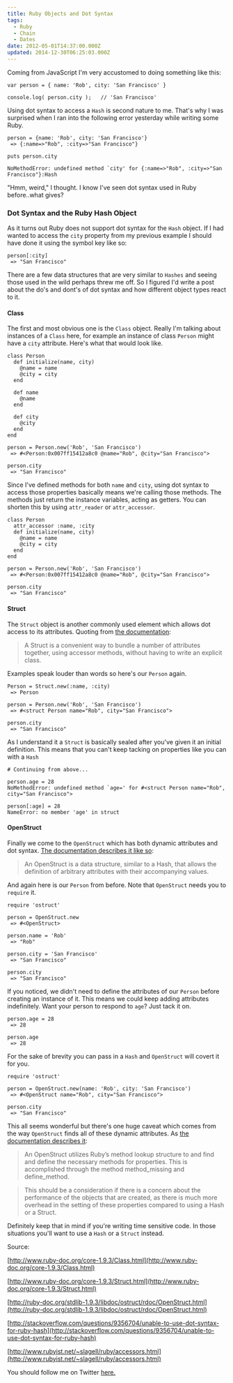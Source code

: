 ```yaml
---
title: Ruby Objects and Dot Syntax
tags:
  - Ruby
  - Chain
  - Dates
date: 2012-05-01T14:37:00.000Z
updated: 2014-12-30T06:25:03.000Z
---
```


Coming from JavaScript I'm very accustomed to doing something like this:

    var person = { name: 'Rob', city: 'San Francisco' }
    
    console.log( person.city );   // 'San Francisco'
    
    

Using dot syntax to access a `Hash` is second nature to me. That's why I was surprised when I ran into the following error yesterday while writing some Ruby.

    person = {name: 'Rob', city: 'San Francisco'}
     => {:name=>"Rob", :city=>"San Francisco"} 
    
    puts person.city
    
    NoMethodError: undefined method `city' for {:name=>"Rob", :city=>"San Francisco"}:Hash
    

"Hmm, weird," I thought. I know I've seen dot syntax used in Ruby before..what gives?

### Dot Syntax and the Ruby Hash Object

As it turns out Ruby does not support dot syntax for the `Hash` object. If I had wanted to access the `city` property from my previous example I should have done it using the symbol key like so:

    person[:city]
     => "San Francisco"
    

There are a few data structures that are very similar to `Hashes` and seeing those used in the wild perhaps threw me off. So I figured I'd write a post about the do's and dont's of dot syntax and how different object types react to it.

#### Class

The first and most obvious one is the `Class` object. Really I'm talking about instances of a `Class` here, for example an instance of class `Person` might have a `city` attribute. Here's what that would look like.

    class Person
      def initialize(name, city)
        @name = name
        @city = city
      end
    
      def name
        @name
      end
    
      def city
        @city
      end
    end
    
    person = Person.new('Rob', 'San Francisco')
     => #<Person:0x007ff15412a8c0 @name="Rob", @city="San Francisco">
    
    person.city
     => "San Francisco" 
    

Since I've defined methods for both `name` and `city`, using dot syntax to access those properties basically means we're calling those methods. The methods just return the instance variables, acting as getters. You can shorten this by using `attr_reader` or `attr_accessor`.

    class Person
      attr_accessor :name, :city
      def initialize(name, city)
        @name = name
        @city = city
      end
    end
    
    person = Person.new('Rob', 'San Francisco')
     => #<Person:0x007ff15412a8c0 @name="Rob", @city="San Francisco">
    
    person.city
     => "San Francisco" 
    

#### Struct

The `Struct` object is another commonly used element which allows dot access to its attributes. Quoting from [the documentation](http://www.ruby-doc.org/core-1.9.3/Struct.html):

> A Struct is a convenient way to bundle a number of attributes together, using accessor methods, without having to write an explicit class.

Examples speak louder than words so here's our `Person` again.

    Person = Struct.new(:name, :city)
     => Person 
    
    person = Person.new('Rob', 'San Francisco')
     => #<struct Person name="Rob", city="San Francisco">
    
    person.city
     => "San Francisco"
    

As I understand it a `Struct` is basically sealed after you've given it an initial definition. This means that you can't keep tacking on properties like you can with a `Hash`

    # Continuing from above...
    
    person.age = 28
    NoMethodError: undefined method `age=' for #<struct Person name="Rob", city="San Francisco">
    
    person[:age] = 28
    NameError: no member 'age' in struct
    

#### OpenStruct

Finally we come to the `OpenStruct` which has both dynamic attributes and dot syntax. [The documentation describes it like so](http://ruby-doc.org/stdlib-1.9.3/libdoc/ostruct/rdoc/OpenStruct.html):

> An OpenStruct is a data structure, similar to a Hash, that allows the definition of arbitrary attributes with their accompanying values.

And again here is our `Person` from before. Note that `OpenStruct` needs you to `require` it.

    require 'ostruct'
    
    person = OpenStruct.new
     => #<OpenStruct> 
    
    person.name = 'Rob'
     => "Rob" 
    
    person.city = 'San Francisco'
     => "San Francisco" 
    
    person.city
     => "San Francisco" 
    

If you noticed, we didn't need to define the attributes of our `Person` before creating an instance of it. This means we could keep adding attributes indefinitely. Want your person to respond to `age`? Just tack it on.

    person.age = 28
     => 28
    
    person.age
     => 28
    

For the sake of brevity you can pass in a `Hash` and `OpenStruct` will covert it for you.

    require 'ostruct'
    
    person = OpenStruct.new(name: 'Rob', city: 'San Francisco')
     => #<OpenStruct name="Rob", city="San Francisco"> 
    
    person.city
     => "San Francisco"
    

This all seems wonderful but there's one huge caveat which comes from the way `OpenStruct` finds all of these dynamic attributes. As [the documentation describes it](http://ruby-doc.org/stdlib-1.9.3/libdoc/ostruct/rdoc/OpenStruct.html):

> An OpenStruct utilizes Ruby’s method lookup structure to and find and define the necessary methods for properties. This is accomplished through the method method_missing and define_method.

> This should be a consideration if there is a concern about the performance of the objects that are created, as there is much more overhead in the setting of these properties compared to using a Hash or a Struct.

Definitely keep that in mind if you're writing time sensitive code. In those situations you'll want to use a `Hash` or a `Struct` instead.

Source:

[http://www.ruby-doc.org/core-1.9.3/Class.html](http://www.ruby-doc.org/core-1.9.3/Class.html)

[http://www.ruby-doc.org/core-1.9.3/Struct.html](http://www.ruby-doc.org/core-1.9.3/Struct.html)

[http://ruby-doc.org/stdlib-1.9.3/libdoc/ostruct/rdoc/OpenStruct.html](http://ruby-doc.org/stdlib-1.9.3/libdoc/ostruct/rdoc/OpenStruct.html)

[http://stackoverflow.com/questions/9356704/unable-to-use-dot-syntax-for-ruby-hash](http://stackoverflow.com/questions/9356704/unable-to-use-dot-syntax-for-ruby-hash)

[http://www.rubyist.net/~slagell/ruby/accessors.html](http://www.rubyist.net/~slagell/ruby/accessors.html)

You should follow me on Twitter [here.](http://twitter.com/rob_dodson)
